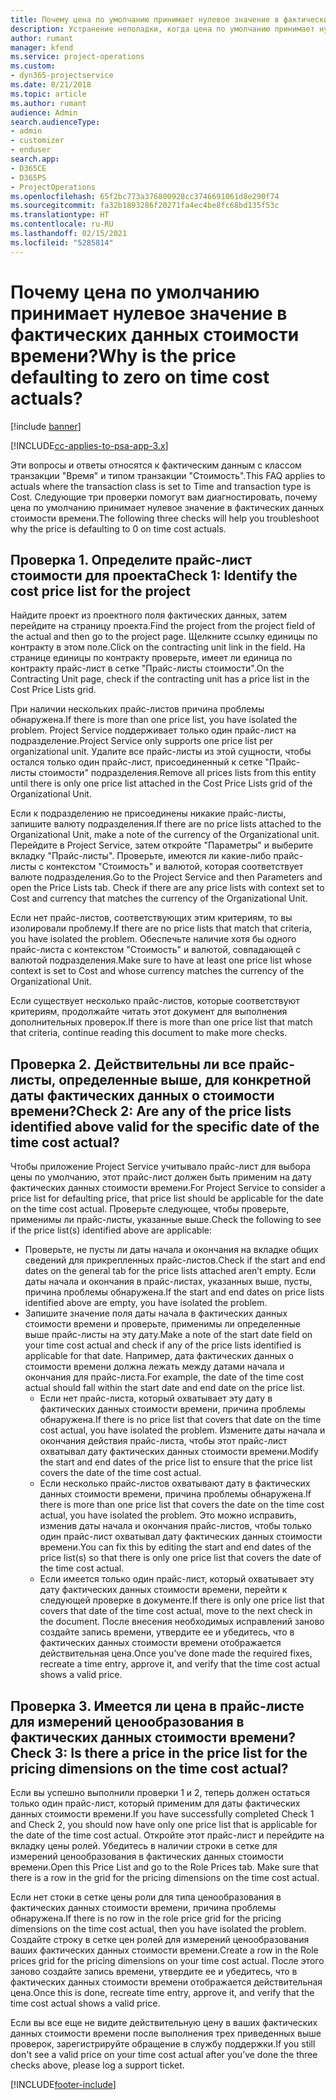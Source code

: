 ```yaml
---
title: Почему цена по умолчанию принимает нулевое значение в фактических данных стоимости времени?
description: Устранение неполадки, когда цена по умолчанию принимает нулевое значение в фактических данных стоимости времени.
author: rumant
manager: kfend
ms.service: project-operations
ms.custom:
- dyn365-projectservice
ms.date: 8/21/2018
ms.topic: article
ms.author: rumant
audience: Admin
search.audienceType:
- admin
- customizer
- enduser
search.app:
- D365CE
- D365PS
- ProjectOperations
ms.openlocfilehash: 65f2bc773a376800928cc3746691061d8e290f74
ms.sourcegitcommit: fa32b1893286f20271fa4ec4be8fc68bd135f53c
ms.translationtype: HT
ms.contentlocale: ru-RU
ms.lasthandoff: 02/15/2021
ms.locfileid: "5285814"
---
```

# <a name="why-is-the-price-defaulting-to-zero-on-time-cost-actuals"></a><span data-ttu-id="9dffa-103">Почему цена по умолчанию принимает нулевое значение в фактических данных стоимости времени?</span><span class="sxs-lookup"><span data-stu-id="9dffa-103">Why is the price defaulting to zero on time cost actuals?</span></span>

[!include [banner](../includes/psa-now-project-operations.md)]

[!INCLUDE[cc-applies-to-psa-app-3.x](../includes/cc-applies-to-psa-app-3x.md)]

<span data-ttu-id="9dffa-104">Эти вопросы и ответы относятся к фактическим данным с классом транзакции "Время" и типом транзакции "Стоимость".</span><span class="sxs-lookup"><span data-stu-id="9dffa-104">This FAQ applies to actuals where the transaction class is set to Time and transaction type is Cost.</span></span> <span data-ttu-id="9dffa-105">Следующие три проверки помогут вам диагностировать, почему цена по умолчанию принимает нулевое значение в фактических данных стоимости времени.</span><span class="sxs-lookup"><span data-stu-id="9dffa-105">The following three checks will help you troubleshoot why the price is defaulting to 0 on time cost actuals.</span></span>
 
## <a name="check-1-identify-the-cost-price-list-for-the-project"></a><span data-ttu-id="9dffa-106">Проверка 1. Определите прайс-лист стоимости для проекта</span><span class="sxs-lookup"><span data-stu-id="9dffa-106">Check 1: Identify the cost price list for the project</span></span>

<span data-ttu-id="9dffa-107">Найдите проект из проектного поля фактических данных, затем перейдите на страницу проекта.</span><span class="sxs-lookup"><span data-stu-id="9dffa-107">Find the project from the project field of the actual and then go to the project page.</span></span> <span data-ttu-id="9dffa-108">Щелкните ссылку единицы по контракту в этом поле.</span><span class="sxs-lookup"><span data-stu-id="9dffa-108">Click on the contracting unit link in the field.</span></span> <span data-ttu-id="9dffa-109">На странице единицы по контракту проверьте, имеет ли единица по контракту прайс-лист в сетке "Прайс-листы стоимости".</span><span class="sxs-lookup"><span data-stu-id="9dffa-109">On the Contracting Unit page, check if the contracting unit has a price list in the Cost Price Lists grid.</span></span>

<span data-ttu-id="9dffa-110">При наличии нескольких прайс-листов причина проблемы обнаружена.</span><span class="sxs-lookup"><span data-stu-id="9dffa-110">If there is more than one price list, you have isolated the problem.</span></span> <span data-ttu-id="9dffa-111">Project Service поддерживает только один прайс-лист на подразделение.</span><span class="sxs-lookup"><span data-stu-id="9dffa-111">Project Service only supports one price list per organizational unit.</span></span> <span data-ttu-id="9dffa-112">Удалите все прайс-листы из этой сущности, чтобы остался только один прайс-лист, присоединенный к сетке "Прайс-листы стоимости" подразделения.</span><span class="sxs-lookup"><span data-stu-id="9dffa-112">Remove all prices lists from this entity until there is only one price list attached in the Cost Price Lists grid of the Organizational Unit.</span></span>

<span data-ttu-id="9dffa-113">Если к подразделению не присоединены никакие прайс-листы, запишите валюту подразделения.</span><span class="sxs-lookup"><span data-stu-id="9dffa-113">If there are no price lists attached to the Organizational Unit, make a note of the currency of the Organizational unit.</span></span> <span data-ttu-id="9dffa-114">Перейдите в Project Service, затем откройте "Параметры" и выберите вкладку "Прайс-листы". Проверьте, имеются ли какие-либо прайс-листы с контекстом "Стоимость" и валютой, которая соответствует валюте подразделения.</span><span class="sxs-lookup"><span data-stu-id="9dffa-114">Go to the Project Service and then Parameters and open the Price Lists tab. Check if there are any price lists with context set to Cost and currency that matches the currency of the Organizational Unit.</span></span>
 
<span data-ttu-id="9dffa-115">Если нет прайс-листов, соответствующих этим критериям, то вы изолировали проблему.</span><span class="sxs-lookup"><span data-stu-id="9dffa-115">If there are no price lists that match that criteria, you have isolated the problem.</span></span> <span data-ttu-id="9dffa-116">Обеспечьте наличие хотя бы одного прайс-листа с контекстом "Стоимость" и валютой, совпадающей с валютой подразделения.</span><span class="sxs-lookup"><span data-stu-id="9dffa-116">Make sure to have at least one price list whose context is set to Cost and whose currency matches the currency of the Organizational Unit.</span></span>

<span data-ttu-id="9dffa-117">Если существует несколько прайс-листов, которые соответствуют критериям, продолжайте читать этот документ для выполнения дополнительных проверок.</span><span class="sxs-lookup"><span data-stu-id="9dffa-117">If there is more than one price list that match that criteria, continue reading this document to make more checks.</span></span>

## <a name="check-2-are-any-of-the-price-lists-identified-above-valid-for-the-specific-date-of-the-time-cost-actual"></a><span data-ttu-id="9dffa-118">Проверка 2. Действительны ли все прайс-листы, определенные выше, для конкретной даты фактических данных о стоимости времени?</span><span class="sxs-lookup"><span data-stu-id="9dffa-118">Check 2: Are any of the price lists identified above valid for the specific date of the time cost actual?</span></span>

<span data-ttu-id="9dffa-119">Чтобы приложение Project Service учитывало прайс-лист для выбора цены по умолчанию, этот прайс-лист должен быть применим на дату фактических данных стоимости времени.</span><span class="sxs-lookup"><span data-stu-id="9dffa-119">For Project Service to consider a price list for defaulting price, that price list should be applicable for the date on the time cost actual.</span></span> <span data-ttu-id="9dffa-120">Проверьте следующее, чтобы проверьте, применимы ли прайс-листы, указанные выше.</span><span class="sxs-lookup"><span data-stu-id="9dffa-120">Check the following to see if the price list(s) identified above are applicable:</span></span>

- <span data-ttu-id="9dffa-121">Проверьте, не пусты ли даты начала и окончания на вкладке общих сведений для прикрепленных прайс-листов.</span><span class="sxs-lookup"><span data-stu-id="9dffa-121">Check if the start and end dates on the general tab for the price lists attached aren’t empty.</span></span> <span data-ttu-id="9dffa-122">Если даты начала и окончания в прайс-листах, указанных выше, пусты, причина проблемы обнаружена.</span><span class="sxs-lookup"><span data-stu-id="9dffa-122">If the start and end dates on price lists identified above are empty, you have isolated the problem.</span></span> 
- <span data-ttu-id="9dffa-123">Запишите значение поля даты начала в фактических данных стоимости времени и проверьте, применимы ли определенные выше прайс-листы на эту дату.</span><span class="sxs-lookup"><span data-stu-id="9dffa-123">Make a note of the start date field on your time cost actual and check if any of the price lists identified is applicable for that date.</span></span> <span data-ttu-id="9dffa-124">Например, дата фактических данных о стоимости времени должна лежать между датами начала и окончания для прайс-листа.</span><span class="sxs-lookup"><span data-stu-id="9dffa-124">For example, the date of the time cost actual should fall within the start date and end date on the price list.</span></span> 
    - <span data-ttu-id="9dffa-125">Если нет прайс-листа, который охватывает эту дату в фактических данных стоимости времени, причина проблемы обнаружена.</span><span class="sxs-lookup"><span data-stu-id="9dffa-125">If there is no price list that covers that date on the time cost actual, you have isolated the problem.</span></span> <span data-ttu-id="9dffa-126">Измените даты начала и окончания действия прайс-листа, чтобы этот прайс-лист охватывал дату фактических данных стоимости времени.</span><span class="sxs-lookup"><span data-stu-id="9dffa-126">Modify the start and end dates of the price list to ensure that the price list covers the date of the time cost actual.</span></span> 
    - <span data-ttu-id="9dffa-127">Если несколько прайс-листов охватывают дату в фактических данных стоимости времени, причина проблемы обнаружена.</span><span class="sxs-lookup"><span data-stu-id="9dffa-127">If there is more than one price list that covers the date on the time cost actual, you have isolated the problem.</span></span> <span data-ttu-id="9dffa-128">Это можно исправить, изменив даты начала и окончания прайс-листов, чтобы только один прайс-лист охватывал дату фактических данных стоимости времени.</span><span class="sxs-lookup"><span data-stu-id="9dffa-128">You can fix this by editing the start and end dates of the price list(s) so that there is only one price list that covers the date of the time cost actual.</span></span> 
    - <span data-ttu-id="9dffa-129">Если имеется только один прайс-лист, который охватывает эту дату фактических данных стоимости времени, перейти к следующей проверке в документе.</span><span class="sxs-lookup"><span data-stu-id="9dffa-129">If there is only one price list that covers that date of the time cost actual, move to the next check in the document.</span></span>
<span data-ttu-id="9dffa-130">После внесения необходимых исправлений заново создайте запись времени, утвердите ее и убедитесь, что в фактических данных стоимости времени отображается действительная цена.</span><span class="sxs-lookup"><span data-stu-id="9dffa-130">Once you’ve done made the required fixes, recreate a time entry, approve it, and verify that the time cost actual shows a valid price.</span></span>

## <a name="check-3-is-there-a-price-in-the-price-list-for-the-pricing-dimensions-on-the-time-cost-actual"></a><span data-ttu-id="9dffa-131">Проверка 3. Имеется ли цена в прайс-листе для измерений ценообразования в фактических данных стоимости времени?</span><span class="sxs-lookup"><span data-stu-id="9dffa-131">Check 3: Is there a price in the price list for the pricing dimensions on the time cost actual?</span></span>

<span data-ttu-id="9dffa-132">Если вы успешно выполнили проверки 1 и 2, теперь должен остаться только один прайс-лист, который применим для даты фактических данных стоимости времени.</span><span class="sxs-lookup"><span data-stu-id="9dffa-132">If you have successfully completed Check 1 and Check 2, you should now have only one price list that is applicable for the date of the time cost actual.</span></span> <span data-ttu-id="9dffa-133">Откройте этот прайс-лист и перейдите на вкладку цены ролей. Убедитесь в наличии строки в сетке для измерений ценообразования в фактических данных стоимости времени.</span><span class="sxs-lookup"><span data-stu-id="9dffa-133">Open this Price List and go to the Role Prices tab. Make sure that there is a row in the grid for the pricing dimensions on the time cost actual.</span></span>

<span data-ttu-id="9dffa-134">Если нет стоки в сетке цены роли для типа ценообразования в фактических данных стоимости времени, причина проблемы обнаружена.</span><span class="sxs-lookup"><span data-stu-id="9dffa-134">If there is no row in the role price grid for the pricing dimensions on the time cost actual, then you have isolated the problem.</span></span> <span data-ttu-id="9dffa-135">Создайте строку в сетке цен ролей для измерений ценообразования ваших фактических данных стоимости времени.</span><span class="sxs-lookup"><span data-stu-id="9dffa-135">Create a row in the Role prices grid for the pricing dimensions on your time cost actual.</span></span> <span data-ttu-id="9dffa-136">После этого заново создайте запись времени, утвердите ее и убедитесь, что в фактических данных стоимости времени отображается действительная цена.</span><span class="sxs-lookup"><span data-stu-id="9dffa-136">Once this is done, recreate time entry, approve it, and verify that the time cost actual shows a valid price.</span></span>
 
<span data-ttu-id="9dffa-137">Если вы все еще не видите действительную цену в ваших фактических данных стоимости времени после выполнения трех приведенных выше проверок, зарегистрируйте обращение в службу поддержки.</span><span class="sxs-lookup"><span data-stu-id="9dffa-137">If you still don't see a valid price on your time cost actual after you’ve done the three checks above, please log a support ticket.</span></span>





[!INCLUDE[footer-include](../includes/footer-banner.md)]
